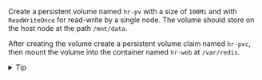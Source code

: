 
Create a persistent volume named `hr-pv` with a size of `100Mi` and with `ReadWriteOnce` for read-write by a single node.
The volume should store on the host node at the path `/mnt/data`.

After creating the volume create a persistent volume claim named `hr-pvc`, then mount the volume into the container named `hr-web` at `/var/redis`.


<details>
  <summary>Tip</summary>
  <p>
  Official Docs [here](https://kubernetes.io/docs/tasks/configure-pod-container/configure-persistent-volume-storage/)
  <code>
  kubectl get all -n kube-system
  </code>
  </p>
</details>